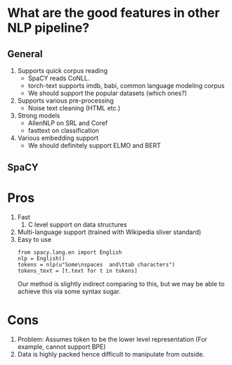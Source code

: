 What are the good features in other NLP pipeline?
===
General
---
1. Supports quick corpus reading
    - SpaCY reads CoNLL.
    - torch-text supports imdb, babi, common language modeling corpus
    - We should support the popular datasets (which ones?)
1. Supports various pre-processing
    - Noise text cleaning (HTML etc.)
1. Strong models
    - AllenNLP on SRL and Coref
    - fasttext on classification
1. Various embedding support
    - We should definitely support ELMO and BERT
  

SpaCY
---

# Pros
1. Fast
    1. C level support on data structures
1. Multi-language support (trained with Wikipedia sliver standard)
1. Easy to use
    ```
    from spacy.lang.en import English
    nlp = English()
    tokens = nlp(u"Some\nspaces  and\ttab characters")
    tokens_text = [t.text for t in tokens]        
    ```
    Our method is slightly indirect comparing to this, but we may be able to 
    achieve this via some syntax sugar.

# Cons
1. Problem: Assumes token to be the lower level representation (For example, 
    cannot support BPE)
1. Data is highly packed hence difficult to manipulate from outside.

